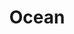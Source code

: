 ---
title: Ocean
category: drawings
series: Washi
year: 2019
image: umi.png
size: 24x33
materials: oil on washi paper
---